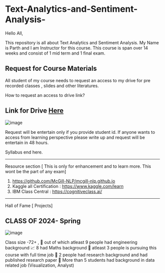 # Text-Analytics-and-Sentiment-Analysis-

Hello All, 

This repository is all about Text Analytics and Sentiment Analysis. My Name is Parth and I am Instructor for this course. 
This course is span over 14 weeks and consist of 1 mid term and 1 final exam. 

## Request for Course Materials 
All student of my course needs to request an access to my drive for pre recorded classes , slides and other literatures. 

How to request an access to drive link?

## Link for Drive [Here](https://drive.google.com/drive/folders/1JZMxXXxvXZoUjkD4bL7BNScK3TJkgrWs?usp=drive_link)

![image](https://github.com/PARTHDAVE-TEACH/Text-Analytics-and-Sentiment-Analysis-/assets/145209539/edc8ec0e-9df9-4375-86c5-91c9f2c8ef17)

Request will be entertain only if you provide student id. If anyone wants to access from learning perspective please write up and request will be entertain in 48 hours. 









Syllabus end here. 

--------
Resource section [ This is only for enhancement and to learn more. This wont be the part of any exam] 

1. https://github.com/McGill-NLP/mcgill-nlp.github.io
2. Kaggle all Certification : https://www.kaggle.com/learn
3. IBM Class Central : https://cognitiveclass.ai/


----
Hall of Fame [ Projects]

## CLASS OF 2024- Spring 
![image](https://github.com/PARTHDAVE-TEACH/Text-Analytics-and-Sentiment-Analysis-/assets/145209539/a47b73e6-4223-4626-bf78-4fa7a23beb28)

Class size -72+ ,
🔨 out of which atleast 9 people had engineering background 
📈 8 had Maths background 
💸 atleast 3 people is pursuing this course with full time job
💎 2 people had research background and had published research paper 
💼 More than 5 students had background in data related job (Visualization, Analyst)



